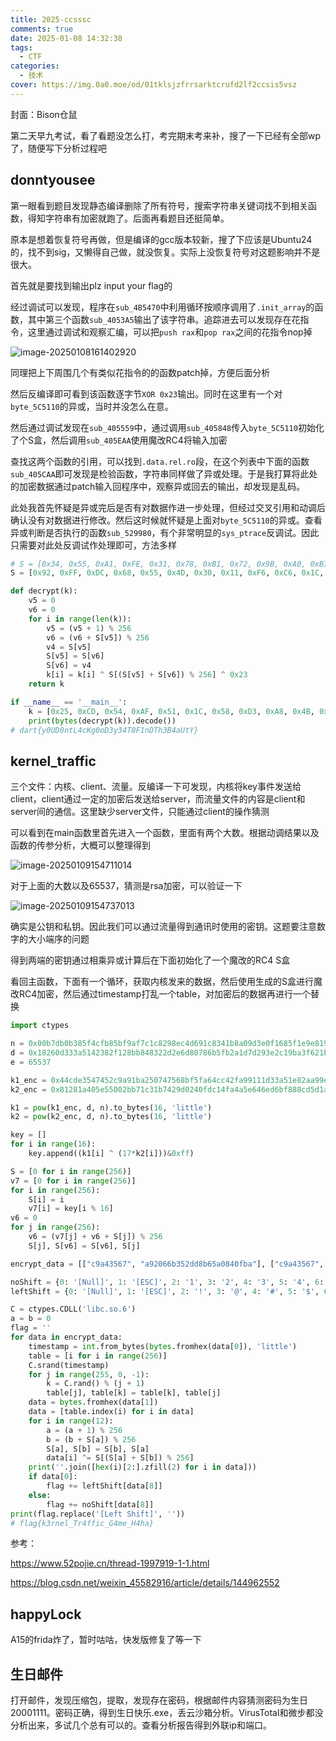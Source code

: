 ```yaml
---
title: 2025-ccsssc
comments: true
date: 2025-01-08 14:32:38
tags:
  - CTF
categories:
  - 技术
cover: https://img.0a0.moe/od/01tklsjzfrrsarktcrufd2lf2ccsis5vsz
---
```


封面：Bison仓鼠

第二天早九考试，看了看题没怎么打，考完期末考来补，搜了一下已经有全部wp了，随便写下分析过程吧

## donntyousee

第一眼看到题目发现静态编译删除了所有符号，搜索字符串关键词找不到相关函数，得知字符串有加密就跑了。后面再看题目还挺简单。

原本是想着恢复符号再做，但是编译的gcc版本较新，搜了下应该是Ubuntu24的，找不到sig，又懒得自己做，就没恢复。实际上没恢复符号对这题影响并不是很大。

首先就是要找到输出plz input your flag的

经过调试可以发现，程序在`sub_4B5470`中利用循环按顺序调用了`.init_array`的函数，其中第三个函数`sub_4053A5`输出了该字符串。追踪进去可以发现存在花指令，这里通过调试和观察汇编，可以把`push rax`和`pop rax`之间的花指令nop掉

![image-20250108161402920](https://img.0a0.moe/od/01tklsjzffjplpfnfwardz2tqpwlw3mxi2)

同理把上下周围几个有类似花指令的的函数patch掉，方便后面分析

然后反编译即可看到该函数逐字节`XOR 0x23`输出。同时在这里有一个对`byte_5C5110`的异或，当时并没怎么在意。

然后通过调试发现在`sub_405559`中，通过调用`sub_405848`传入`byte_5C5110`初始化了个S盒，然后调用`sub_405EAA`使用魔改RC4将输入加密

查找这两个函数的引用，可以找到`.data.rel.ro`段，在这个列表中下面的函数`sub_405CAA`即可发现是检验函数，字符串同样做了异或处理。于是我打算将此处的加密数据通过patch输入回程序中，观察异或回去的输出，却发现是乱码。

此处我首先怀疑是异或完后是否有对数据作进一步处理，但经过交叉引用和动调后确认没有对数据进行修改。然后这时候就怀疑是上面对`byte_5C5110`的异或。查看异或判断是否执行的函数`sub_529980`，有个非常明显的`sys_ptrace`反调试。因此只需要对此处反调试作处理即可，方法多样

```python
# S = [0x34, 0x55, 0xA1, 0xFE, 0x31, 0x78, 0xB1, 0x72, 0x9B, 0xA0, 0xB7, 0x75, 0x42, 0xAF, 0xE4, 0x5F, 0x2E, 0x09, 0xAC, 0xA4, 0x9A, 0x15, 0xE9, 0x4D, 0x7C, 0x13, 0x12, 0x22, 0x91, 0x8B, 0xC0, 0x19, 0x5E, 0x8E, 0x1F, 0x6D, 0x25, 0x1D, 0x68, 0x64, 0x3A, 0x4A, 0x50, 0x2D, 0x26, 0xE3, 0xA7, 0xB9, 0x7B, 0xCF, 0x43, 0x2B, 0xBB, 0x4C, 0x54, 0x62, 0x21, 0x02, 0x60, 0x0A, 0xF8, 0xF7, 0xF4, 0xED, 0x7E, 0xDC, 0x4B, 0x38, 0x44, 0x69, 0x86, 0x82, 0x41, 0x7F, 0xD6, 0x03, 0x65, 0x1A, 0x84, 0xA8, 0xB4, 0x33, 0x0F, 0x46, 0xAE, 0x63, 0xE8, 0x10, 0x30, 0xE1, 0x6C, 0x6A, 0x04, 0x18, 0x0D, 0x06, 0xA6, 0xCA, 0xAA, 0x17, 0x81, 0xE6, 0xD1, 0xAB, 0x24, 0xBE, 0x5B, 0x27, 0xFB, 0xC6, 0x05, 0xCD, 0x70, 0xD5, 0xC8, 0x1E, 0x96, 0x71, 0x3E, 0x66, 0x98, 0xBD, 0x2A, 0xC2, 0xA5, 0xAD, 0x6F, 0xE2, 0x89, 0xDB, 0x14, 0x97, 0xB0, 0xCB, 0x83, 0x01, 0x8F, 0xE7, 0xB8, 0x9E, 0xC3, 0xA9, 0x92, 0x76, 0x56, 0x1C, 0x45, 0x93, 0x59, 0xB2, 0x32, 0x3B, 0x16, 0x4E, 0x58, 0xBC, 0xF6, 0xF1, 0xD3, 0x39, 0x85, 0xC5, 0x40, 0x36, 0xDD, 0x8A, 0x61, 0xD0, 0xB6, 0x07, 0xD4, 0x0B, 0x9C, 0x6E, 0xF0, 0xEE, 0x95, 0x3C, 0x5A, 0xDE, 0xEF, 0xF9, 0xFA, 0x51, 0x0C, 0x37, 0xEA, 0x35, 0x48, 0x67, 0xD2, 0x47, 0x2C, 0xE5, 0x9F, 0xA3, 0xB3, 0x80, 0xF5, 0xE0, 0x52, 0x8C, 0xDF, 0x9D, 0x28, 0x8D, 0xFF, 0x53, 0x7A, 0x29, 0x7D, 0x08, 0xDA, 0x57, 0xA2, 0x79, 0xF2, 0xCC, 0x2F, 0x6B, 0xBF, 0x49, 0xEB, 0xFD, 0x90, 0x00, 0xC7, 0x3D, 0x94, 0xD7, 0x3F, 0x5C, 0xD8, 0xC4, 0x5D, 0x20, 0xC9, 0x11, 0xBA, 0x87, 0x74, 0xC1, 0xD9, 0x0E, 0x4F, 0xB5, 0x88, 0xF3, 0xFC, 0xEC, 0xCE, 0x23, 0x1B, 0x99, 0x77, 0x73]  wrong!
S = [0x92, 0xFF, 0xDC, 0x68, 0x55, 0x4D, 0x30, 0x11, 0xF6, 0xC6, 0x1C, 0xF5, 0x18, 0x58, 0xD8, 0x7C, 0xB7, 0xE7, 0x4F, 0xC1, 0x77, 0x8B, 0xA8, 0x0B, 0xC5, 0xAA, 0x3B, 0x98, 0xC8, 0x25, 0x4A, 0x88, 0x13, 0x33, 0xA0, 0x9B, 0x8F, 0xAF, 0xC0, 0x1F, 0xEE, 0x8A, 0x19, 0x86, 0x5F, 0xE8, 0xA6, 0xFA, 0xCC, 0xFC, 0x71, 0x40, 0x0C, 0x7B, 0x9D, 0xAC, 0x64, 0x5B, 0x78, 0x20, 0xF4, 0xEA, 0x06, 0x61, 0x99, 0x03, 0x2E, 0x7A, 0xE0, 0xDB, 0x56, 0xD2, 0xBB, 0x3D, 0x85, 0x53, 0x07, 0x04, 0x5A, 0x3A, 0xDF, 0x4E, 0xB0, 0x49, 0x60, 0xBC, 0x27, 0xE6, 0xB1, 0x3F, 0x23, 0x89, 0x0F, 0x65, 0x80, 0xC9, 0x50, 0xF2, 0x29, 0xB4, 0xF3, 0x7D, 0x2B, 0xF9, 0xFE, 0x6B, 0x76, 0xA2, 0x9A, 0x0D, 0x9E, 0x31, 0xC3, 0x74, 0x72, 0x84, 0xD5, 0x4C, 0x67, 0xA3, 0x02, 0xB9, 0x2C, 0x95, 0xEC, 0xA9, 0x6D, 0x12, 0x1E, 0x2A, 0x5C, 0x36, 0xDE, 0x15, 0x32, 0x59, 0x10, 0x73, 0x22, 0xB6, 0x2D, 0x87, 0xDD, 0xE4, 0x39, 0x9F, 0xA1, 0xE2, 0xD7, 0x45, 0xD4, 0x7F, 0x54, 0x16, 0x8C, 0x01, 0x1A, 0x08, 0x6F, 0x44, 0x42, 0x5D, 0x8E, 0xB2, 0xB5, 0x97, 0xD0, 0x90, 0x91, 0xF8, 0xCD, 0xBD, 0x57, 0x69, 0x3E, 0xAE, 0xCE, 0xC7, 0xC2, 0xF0, 0xBA, 0xE3, 0x34, 0x5E, 0x0A, 0xE1, 0x28, 0x46, 0xEF, 0x09, 0xA5, 0x17, 0xB3, 0xD9, 0xD6, 0x75, 0x3C, 0x21, 0xEB, 0x6C, 0xB8, 0x47, 0x6E, 0xCF, 0x38, 0x41, 0x9C, 0x7E, 0x1B, 0x4B, 0x2F, 0xE9, 0x66, 0x35, 0xD3, 0x14, 0x51, 0x62, 0x1D, 0x48, 0x26, 0x96, 0xAD, 0xA4, 0xED, 0xBE, 0x05, 0x81, 0x00, 0x70, 0xF7, 0x6A, 0x82, 0x63, 0x43, 0xCB, 0xCA, 0xD1, 0x8D, 0xBF, 0xAB, 0x93, 0xA7, 0x83, 0x24, 0x37, 0x79, 0xFB, 0x94, 0x0E, 0x52, 0xFD, 0xE5, 0xC4, 0xF1, 0xDA]

def decrypt(k):
    v5 = 0
    v6 = 0
    for i in range(len(k)):
        v5 = (v5 + 1) % 256
        v6 = (v6 + S[v5]) % 256
        v4 = S[v5]
        S[v5] = S[v6]
        S[v6] = v4
        k[i] = k[i] ^ S[(S[v5] + S[v6]) % 256] ^ 0x23
    return k

if __name__ == '__main__':
    k = [0x25, 0xCD, 0x54, 0xAF, 0x51, 0x1C, 0x58, 0xD3, 0xA8, 0x4B, 0x4F, 0x56, 0xEC, 0x83, 0x5D, 0xD4, 0xF6, 0x47, 0x4A, 0x6F, 0xE0, 0x73, 0xB0, 0xA5, 0xA8, 0xC3, 0x17, 0x81, 0x5E, 0x2B, 0xF4, 0xF6, 0x71, 0xEA, 0x2F, 0xFF, 0xA8, 0x63, 0x99, 0x57]
    print(bytes(decrypt(k)).decode())
# dart{y0UD0ntL4cKg0oD3y34T0F1nDTh3B4aUtY}
```

## kernel_traffic

三个文件：内核、client、流量。反编译一下可发现，内核将key事件发送给client，client通过一定的加密后发送给server，而流量文件的内容是client和server间的通信。这里缺少server文件，只能通过client的操作猜测

可以看到在main函数里首先进入一个函数，里面有两个大数。根据动调结果以及函数的传参分析，大概可以整理得到

![image-20250109154711014](https://img.0a0.moe/od/01tklsjzctjkccwowjzrekfll36soujg3z)

对于上面的大数以及65537，猜测是rsa加密，可以验证一下

![image-20250109154737013](https://img.0a0.moe/od/01tklsjzd5o6otwsjuc5d26aolo3imisfu)

确实是公钥和私钥。因此我们可以通过流量得到通讯时使用的密钥。这题要注意数字的大小端序的问题

得到两端的密钥通过相乘异或计算后在下面初始化了一个魔改的RC4 S盒

看回主函数，下面有一个循环，获取内核发来的数据，然后使用生成的S盒进行魔改RC4加密，然后通过timestamp打乱一个table，对加密后的数据再进行一个替换

```python
import ctypes

n = 0x00b7db0b385f4cfb85bf9af7c1c8298ec4d691c8341b8a09d3e0f1685f1e9e8198b03426855ee144c38c10b623ae2f1f671b9aee7a8a7a49fc46154c5d57d1827c28bdf1aeb7cbf259ee1564dd24fcaa66f1e95db6652bbd8f4b1ef1a7bd698085609b8d50a714162bedc8f9478807984fa257ba6647d0a18cb5595bcd789cb8b7
d = 0x18260d333a5142382f128bb848322d2e6d80786b5fb2a1d7d293e2c19ba3f621b803218c230a339dfba7b644b97c3703b3fc859652d9fd1dc596c690fc17e8ab6d2de44fcddc6d7af84fc50175347cebf1aeb4c920036fab4a20b4ba44b72f69d45e6ed40111bff5d1186087dc40d31c22bec7bdd6c39e079c518a2a385ecb01
e = 65537

k1_enc = 0x44cde3547452c9a91ba250747568bf5fa64cc42fa99111d33a51e82aa99e20a2f07073cc1ba492243964fd85834526ebc6bc6ed0e4216353efb8b9561d94bf0c5a3bbb8c452bdc961c9136f90860e76239cc22ddf9293bc3e23f0c7b3873d58cdde51edf1d8864e47708dd811b29dede65971f9fad6fa8c38aca2b4e98736267
k2_enc = 0x81281a405e55002bb71c31b7429d0240fdc14fa4a5e646ed6bf888cd5d1ae6a8fda3added2cbb29a3be7f41359e1ff40e6763bfb843a8e417f799062dbe3207ccaf56d09a7c70cd45d48032f35ca8b485d4c372d42164c6a90e15824ea95cd426dab6de5d065d19fe31b2e72662393f422af8c0b20d478c23baf63ccec0a18ac

k1 = pow(k1_enc, d, n).to_bytes(16, 'little')
k2 = pow(k2_enc, d, n).to_bytes(16, 'little')

key = []
for i in range(16):
    key.append((k1[i] ^ (17*k2[i]))&0xff)

S = [0 for i in range(256)]
v7 = [0 for i in range(256)]
for i in range(256):
    S[i] = i
    v7[i] = key[i % 16]
v6 = 0
for j in range(256):
    v6 = (v7[j] + v6 + S[j]) % 256
    S[j], S[v6] = S[v6], S[j]

encrypt_data = [["c9a43567", "a92066b352dd8b65a0840fba"], ["c9a43567", "d21c608abafe1fa3ed22ee1b"], ["caa43567", "5cd8e734e9ff3ddc88f82ff6"], ["cba43567", "0f2c1f33a63872e89d85419d"], ["cda43567", "9c4c416a6c33912c5d2dbea3"], ["cda43567", "3405e1f86f204cb3233cee47"], ["cfa43567", "babf35d58fb039f34ac0bc68"], ["d0a43567", "69c3563248492fa3dd39c300"], ["d1a43567", "9660928ac69bd2c5ed38c575"], ["d3a43567", "8068f321bb9f3ad2db1733fc"], ["d4a43567", "d0d76861912565a75fab99ea"], ["d4a43567", "d5e4f21427976a29b28d2465"], ["d5a43567", "b8dc14e8f9e098ee0eae689c"], ["d5a43567", "8d0a397c810b8e6387dc5317"], ["d5a43567", "1a972a6c158c1bda02fc43de"], ["d5a43567", "297eaa03818999b004297ca8"], ["d5a43567", "c66c97a36a413d0fe38a57c5"], ["d8a43567", "1809619ecdf37f837d44f986"], ["d8a43567", "3b52e6a439e9f1ee97daa235"], ["d9a43567", "a44507aa2e755b35675722fc"], ["dba43567", "12d4da0167e78a3cd8080e4e"], ["dda43567", "83202fb19c2937cb9e3015e1"], ["dda43567", "a34e094fd2e4cc0fc0d52e08"], ["e0a43567", "c5323082d0db41cc22eaf37e"], ["e0a43567", "c2fe09cd87dd6b8dc540b11f"], ["e1a43567", "9f34dc29085976f1f1f4804c"], ["e1a43567", "5928e0ea62033a917bbe2439"], ["e1a43567", "25e8f3be3759dae1dddf5760"], ["e1a43567", "a1985a4755ed3b39af887410"], ["e1a43567", "b6dd7db5d3da879d6fcce465"], ["e1a43567", "907194e5ccf0ab56d9cee5fc"], ["e1a43567", "a0d42f568286477b5000a21e"], ["e3a43567", "fab0826bcd5e77a70d11ca95"], ["e3a43567", "3c0b8f780746b6c870b8eb3d"], ["e6a43567", "a25ad5f8ab74414f116791af"], ["e8a43567", "31b2eed379afb67f9aa962bf"], ["e8a43567", "802421958e372da29ca75ae7"], ["eba43567", "ed3db7f76f2b1fc8ace9dccb"], ["eba43567", "12b5a5a2a5a161c619319de9"], ["eba43567", "aefd55c6cdbef465b24dca78"], ["eba43567", "daf9a0aef390e56d2c59da48"], ["f0a43567", "a7e1347f096846f5b8f08c8b"], ["f1a43567", "4754a89602a3902d44f2d151"], ["f1a43567", "92a034c0c522c297349f7cff"], ["f3a43567", "19a5598acb6abf72ab62e79c"], ["f4a43567", "ebcca8b0c020566761d8484b"], ["f5a43567", "bc65b1fd58a6c24a2bcdb23c"], ["f5a43567", "dee8f9c766cb33cb771f8bab"], ["f6a43567", "547c2274e7be1e8a492d2566"], ["f6a43567", "5c60476d6f22c523af08e883"], ["f6a43567", "29ea7e1ccd945a6fec3f1bbf"], ["f6a43567", "816f99fc399b312a76a61b97"]]

noShift = {0: '[Null]', 1: '[ESC]', 2: '1', 3: '2', 4: '3', 5: '4', 6: '5', 7: '6', 8: '7', 9: '8', 10: '9', 11: '0', 12: '-', 13: '=', 14: '[Backspace]', 15: '[Tab]', 16: 'q', 17: 'w', 18: 'e', 19: 'r', 20: 't', 21: 'y', 22: 'u', 23: 'i', 24: 'o', 25: 'p', 26: '[', 27: ']', 28: '[Enter]', 29: '[Left Ctrl]', 30: 'a', 31: 's', 32: 'd', 33: 'f', 34: 'g', 35: 'h', 36: 'j', 37: 'k', 38: 'l', 39: ';', 40: "'", 41: '`', 42: '[Left Shift]', 43: '\\', 44: 'z', 45: 'x', 46: 'c', 47: 'v', 48: 'b', 49: 'n', 50: 'm', 51: ',', 52: '.', 53: '/', 54: '[Right Shift]', 55: '*', 56: '[Left Alt]', 57: '[Space]', 58: '[Caps Lock]', 59: '[F1]', 60: '[F2]', 61: '[F3]', 62: '[F4]', 63: '[F5]', 64: '[F6]', 65: '[F7]', 66: '[F8]', 67: '[F9]', 68: '[F10]', 87: '[F11]', 88: '[F12]', 224: '[Right Ctrl]', 225: '[Print Screen]', 226: '[Scroll Lock]', 227: '[Pause]', 228: '[Insert]', 229: '[Home]', 230: '[Page Up]', 231: '[Delete]', 232: '[End]', 233: '[Page Down]', 234: '[Up Arrow]', 235: '[Left Arrow]', 236: '[Down Arrow]', 237: '[Right Arrow]'}
leftShift = {0: '[Null]', 1: '[ESC]', 2: '!', 3: '@', 4: '#', 5: '$', 6: '%', 7: '^', 8: '&', 9: '*', 10: '(', 11: ')', 12: '_', 13: '+', 14: '[Backspace]', 15: '[Tab]', 16: 'Q', 17: 'W', 18: 'E', 19: 'R', 20: 'T', 21: 'Y', 22: 'U', 23: 'I', 24: 'O', 25: 'P', 26: '{', 27: '}', 28: '[Enter]', 29: '[Left Ctrl]', 30: 'A', 31: 'S', 32: 'D', 33: 'F', 34: 'G', 35: 'H', 36: 'J', 37: 'K', 38: 'L', 39: ':', 40: '"', 41: '~', 42: '[Left Shift]', 43: '|', 44: 'Z', 45: 'X', 46: 'C', 47: 'V', 48: 'B', 49: 'N', 50: 'M', 51: '<', 52: '>', 53: '?', 54: '[Right Shift]', 55: '*', 56: '[Left Alt]', 57: '[Space]', 58: '[Caps Lock]', 59: '[F1]', 60: '[F2]', 61: '[F3]', 62: '[F4]', 63: '[F5]', 64: '[F6]', 65: '[F7]', 66: '[F8]', 67: '[F9]', 68: '[F10]', 87: '[F11]', 88: '[F12]', 224: '[Right Ctrl]', 225: '[Print Screen]', 226: '[Scroll Lock]', 227: '[Pause]', 228: '[Insert]', 229: '[Home]', 230: '[Page Up]', 231: '[Delete]', 232: '[End]', 233: '[Page Down]', 234: '[Up Arrow]', 235: '[Left Arrow]', 236: '[Down Arrow]', 237: '[Right Arrow]'}

C = ctypes.CDLL('libc.so.6')
a = b = 0
flag = ''
for data in encrypt_data:
    timestamp = int.from_bytes(bytes.fromhex(data[0]), 'little')
    table = [i for i in range(256)]
    C.srand(timestamp)
    for j in range(255, 0, -1):
        k = C.rand() % (j + 1)
        table[j], table[k] = table[k], table[j]
    data = bytes.fromhex(data[1])
    data = [table.index(i) for i in data]
    for i in range(12):
        a = (a + 1) % 256
        b = (b + S[a]) % 256
        S[a], S[b] = S[b], S[a]
        data[i] ^= S[(S[a] + S[b]) % 256]
    print(''.join([hex(i)[2:].zfill(2) for i in data]))
    if data[0]:
        flag += leftShift[data[8]]
    else:
        flag += noShift[data[8]]
print(flag.replace('[Left Shift]', ''))
# flag{k3rnel_Tr4ffic_G4me_H4ha}
```

参考：

https://www.52pojie.cn/thread-1997919-1-1.html

https://blog.csdn.net/weixin_45582916/article/details/144962552

## happyLock

A15的frida炸了，暂时咕咕，快发版修复了等一下

## 生日邮件

打开邮件，发现压缩包，提取，发现存在密码，根据邮件内容猜测密码为生日20001111。密码正确，得到生日快乐.exe，丢云沙箱分析。VirusTotal和微步都没分析出来，多试几个总有可以的。查看分析报告得到外联ip和端口。
